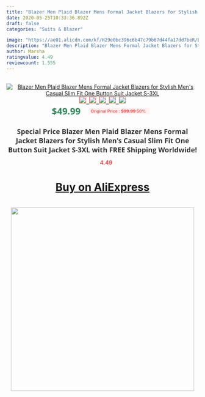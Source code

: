 ```yaml
---
title: "Blazer Men Plaid Blazer Mens Formal Jacket Blazers for Stylish Men's Casual Slim Fit One Button Suit Jacket S-3XL"
date: 2020-05-25T10:33:36.892Z
draft: false
categories: "Suits & Blazer"

image: "https://ae01.alicdn.com/kf/H29e0bc396c6b47c79b67d44fa17dd7beR/Blazer-Men-Plaid-Blazer-Mens-Formal-Jacket-Blazers-for-Stylish-Men-s-Casual-Slim-Fit-One.jpg"
description: "Blazer Men Plaid Blazer Mens Formal Jacket Blazers for Stylish Men's Casual Slim Fit One Button Suit Jacket S-3XL"
author: Marsha
ratingvalue: 4.49
reviewcount: 1.555
---
```

<br>
<div style="text-align: center;">
<a href="https://s.click.aliexpress.com/e/_AZjghR" target="_blank" rel="nofollow noopener noreferrer"><img alt="Blazer Men Plaid Blazer Mens Formal Jacket Blazers for Stylish Men's Casual Slim Fit One Button Suit Jacket S-3XL" class="magnifier-image" src="https://ae01.alicdn.com/kf/H29e0bc396c6b47c79b67d44fa17dd7beR/Blazer-Men-Plaid-Blazer-Mens-Formal-Jacket-Blazers-for-Stylish-Men-s-Casual-Slim-Fit-One.jpg_640x640.jpg">
<br>
<img style="border:1px solid salmon" src="https://ae01.alicdn.com/kf/H29e0bc396c6b47c79b67d44fa17dd7beR/Blazer-Men-Plaid-Blazer-Mens-Formal-Jacket-Blazers-for-Stylish-Men-s-Casual-Slim-Fit-One.jpg_120x120.jpg">&nbsp;&nbsp;<img style="border:1px solid salmon" src="https://ae01.alicdn.com/kf/H3255abdc8cb54e1aabe7a37ed89232aeF/Blazer-Men-Plaid-Blazer-Mens-Formal-Jacket-Blazers-for-Stylish-Men-s-Casual-Slim-Fit-One.jpg_120x120.jpg">&nbsp;&nbsp;<img style="border:1px solid salmon" src="https://ae01.alicdn.com/kf/H757ba2e1a9a14b5294d50fc0994e08b1c/Blazer-Men-Plaid-Blazer-Mens-Formal-Jacket-Blazers-for-Stylish-Men-s-Casual-Slim-Fit-One.jpg_120x120.jpg">&nbsp;&nbsp;<img style="border:1px solid salmon" src="https://ae01.alicdn.com/kf/H4bd712fef5364424afd66373eee604e8d/Blazer-Men-Plaid-Blazer-Mens-Formal-Jacket-Blazers-for-Stylish-Men-s-Casual-Slim-Fit-One.jpg_120x120.jpg">&nbsp;&nbsp;<img style="border:1px solid salmon" src="https://ae01.alicdn.com/kf/H4d1d9522efc94ababd01d61e7165d62aX/Blazer-Men-Plaid-Blazer-Mens-Formal-Jacket-Blazers-for-Stylish-Men-s-Casual-Slim-Fit-One.jpg_120x120.jpg"></a></div><br0>
<div style="text-align: center;"><span style="background-color: white; border: 0px; box-sizing: border-box; color: seagreen; display: inline-block; font-family: &quot;open sans&quot; , &quot;arial&quot; , &quot;helvetica&quot; , sans-serif , &quot;heiti&quot;; font-size: 24px; font-stretch: inherit; font-weight: 700; line-height: inherit; margin: 0px 10px 0px 0px; padding: 0px; vertical-align: middle;">$49.99 </span>
<span style="background: rgb(255 , 241 , 241); border-radius: 3px; border: 0px; box-sizing: border-box; color: #ff4747; display: inline-block; font-family: inherit; font-size: 12px; font-stretch: inherit; font-style: inherit; font-variant: inherit; font-weight: 600; line-height: inherit; margin: 0px; padding: 2px 5px; transform: scale(0.9); vertical-align: middle;">Original Price : <b style="text-decoration: line-through;">$99.99 </b> 50%&nbsp;&nbsp;</span></div>
<h1 style="color: #333333; display: inline-block; font-family: &quot;open sans&quot; , &quot;arial&quot; , &quot;helvetica&quot; , sans-serif , &quot;heiti&quot;; font-size: 18px; font-stretch: inherit; font-weight: 700; text-align: center;">Special Price Blazer Men Plaid Blazer Mens Formal Jacket Blazers for Stylish Men's Casual Slim Fit One Button Suit Jacket S-3XL with FREE Shipping Worldwide!</h1>
<div style="color: #ff4747; text-align: center;">
<img src="https://4.bp.blogspot.com/-M0ZcTcb-5uY/XleCXlxnR4I/AAAAAAAAAEc/OrjgMkXV1oMQFaCRZj5HQwOCBcu3w1FegCPcBGAYYCw/s1600/star.png" style="height: 15px;">&nbsp;<b>4.49</b></div>
<div class="button_cont" align="center"><a class="buynow_a" href="https://s.click.aliexpress.com/e/_AZjghR" target="_blank" rel="nofollow noopener noreferrer"><H1>Buy on AliExpress</H1></a></div><br>
<div class="separator" style="clear: both; text-align: center;">
<img src="https://lh3.googleusercontent.com/-pTy5HemUv9M/XlePHvY0dAI/AAAAAAAAAE4/0nX5iRUoIWY8eMW9Dpxeirr157OZliDIgCLcBGAsYHQ/s1600/badge.gif" width="480">
</div>
